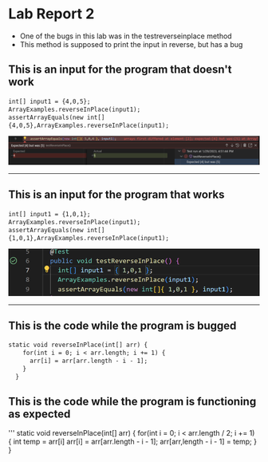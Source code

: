 # Lab Report 2

* One of the bugs in this lab was in the testreverseinplace method
* This method is supposed to print the input in reverse, but has a bug

## This is an input for the program that doesn't work
```
int[] input1 = {4,0,5};
ArrayExamples.reverseInPlace(input1);
assertArrayEquals(new int[]{4,0,5},ArrayExamples.reverseInPlace(input1);
```

![Image](unnamed7.png)

---

## This is an input for the program that works
```
int[] input1 = {1,0,1};
ArrayExamples.reverseInPlace(input1);
assertArrayEquals(new int[]{1,0,1},ArrayExamples.reverseInPlace(input1);
```

![Image](unnamed6.png)

---

## This is the code while the program is bugged

```
static void reverseInPlace(int[] arr) {
    for(int i = 0; i < arr.length; i += 1) {
      arr[i] = arr[arr.length - i - 1];
    }
  }
```
## This is the code while the program is functioning as expected

'''
static void reverseInPlace(int[] arr) {
    for(int i = 0; i < arr.length / 2; i += 1) {
      int temp = arr[i]
      arr[i] = arr[arr.length - i - 1];
      arr[arr,length - i - 1] = temp;
    }
 }
 ```
